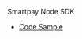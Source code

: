 Smartpay Node SDK

- [Code Sample](https://github.com/smartpay-co/integration-examples/blob/main/server/node/server.js)
